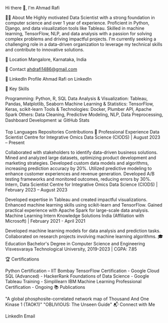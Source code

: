 Hi there 👋, I'm Ahmad Rafi

👨‍💻 About Me
Highly motivated Data Scientist with a strong foundation in computer science and over 1 year of experience. Proficient in Python, Django, and data visualization tools like Tableau. Skilled in machine learning, TensorFlow, NLP, and data analysis with a passion for solving complex problems and driving impactful projects. I'm currently seeking a challenging role in a data-driven organization to leverage my technical skills and contribute to innovative solutions.

📍 Location
Mangalore, Karnataka, India

📧 Contact
ahdrafi1486@gmail.com

💼 LinkedIn Profile
Ahmad Rafi on LinkedIn

🔧 Key Skills

Programming: Python, R, SQL
Data Analysis & Visualization: Tableau, Pandas, Matplotlib, Seaborn
Machine Learning & Statistics: TensorFlow, Keras, scikit-learn
Tools & Technologies: Docker, Plumber API, Apache Spark
Others: Data Cleaning, Predictive Modeling, NLP, Data Preprocessing, Dashboard Development
📊 GitHub Stats

Top Languages
Repositories
Contributions
🚀 Professional Experience
Data Scientist
Centre for Integrative Omics Data Science (CIODS) | August 2023 – Present

Collaborated with stakeholders to identify data-driven business solutions.
Mined and analyzed large datasets, optimizing product development and marketing strategies.
Developed custom data models and algorithms, increasing prediction accuracy by 20%.
Utilized predictive modeling to enhance customer experiences and revenue generation.
Developed A/B testing frameworks and monitored outcomes, reducing errors by 30%.
Intern, Data Scientist
Centre for Integrative Omics Data Science (CIODS) | February 2023 – August 2023

Developed expertise in Tableau and created impactful visualizations.
Enhanced machine learning skills using scikit-learn and TensorFlow.
Gained practical experience with Apache Spark for large-scale data analysis.
Machine Learning Intern
Knowledge Solutions India (Affiliation with Microsoft) | February 2021 - April 2021

Developed machine learning models for data analysis and prediction tasks.
Collaborated on research projects involving machine learning algorithms.
🎓 Education
Bachelor's Degree in Computer Science and Engineering
Visvesvaraya Technological University, 2019-2023 | CGPA: 7.85

🏆 Certifications

Python Certification – IIT Bombay
TensorFlow Certification - Google Cloud
SQL (Advanced) - HackerRank
Foundations of Data Science - Google
Tableau Training - Simplilearn
IBM Machine Learning Professional Certification - Ongoing
📚 Publications

"A global phosphosite-correlated network map of Thousand And One Kinase 1 (TAOK1)"
"OBLIVIOUS: The Unseen Guide"
📬 Connect with Me

LinkedIn
Email
